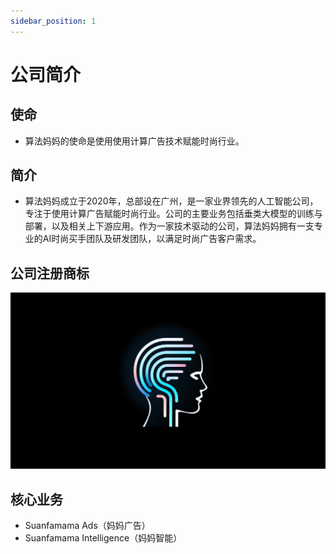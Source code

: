 ```yaml
---
sidebar_position: 1
---
```


# 公司简介

## 使命
* 算法妈妈的使命是使用使用计算广告技术赋能时尚行业。

## 简介
* 算法妈妈成立于2020年，总部设在广州，是一家业界领先的人工智能公司，专注于使用计算广告赋能时尚行业。公司的主要业务包括垂类大模型的训练与部署，以及相关上下游应用。作为一家技术驱动的公司，算法妈妈拥有一支专业的AI时尚买手团队及研发团队，以满足时尚广告客户需求。

## 公司注册商标
![](./img/cover.about.png)

## 核心业务
* Suanfamama Ads（妈妈广告）
* Suanfamama Intelligence（妈妈智能）